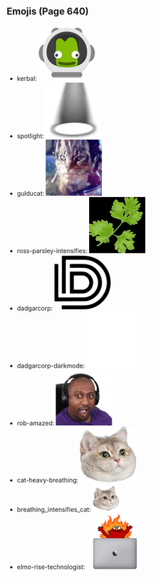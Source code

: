 
## Emojis (Page 640)

* kerbal: ![kerbal](output/kerbal.png)
* spotlight: ![spotlight](output/spotlight.png)
* gulducat: ![gulducat](output/gulducat.jpg)
* ross-parsley-intensifies: ![ross-parsley-intensifies](output/ross-parsley-intensifies.gif)
* dadgarcorp: ![dadgarcorp](output/dadgarcorp.png)
* dadgarcorp-darkmode: ![dadgarcorp-darkmode](output/dadgarcorp-darkmode.png)
* rob-amazed: ![rob-amazed](output/rob-amazed.png)
* cat-heavy-breathing: ![cat-heavy-breathing](output/cat-heavy-breathing.png)
* breathing_intensifies_cat: ![breathing_intensifies_cat](output/breathing_intensifies_cat.gif)
* elmo-rise-technologist: ![elmo-rise-technologist](output/elmo-rise-technologist.png)
